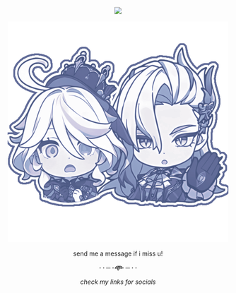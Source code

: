<div align="center">
 
 ![](https://komarev.com/ghpvc/?username=vampyrumspectrum&abbreviated=true&label=FOLLOWERS&color=626C99)

<picture>
 <source media="(prefers-color-scheme: dark)" srcset=![bd39408ba2d67470380e6643db6b6fa7](https://github.com/user-attachments/assets/e02ee256-7fb1-45b4-9159-8d5eeb067961)

 <source media="(prefers-color-scheme: light)" srcset=https://github.com/vampyrumspectrum/vampyrumspectrum/blob/main/tumblr_d963a779ed3848556d395c637430353b_4cb8bc2d_500.png>
 <img alt=me+dray  src=https://github.com/vampyrumspectrum/vampyrumspectrum/blob/main/tumblr_d963a779ed3848556d395c637430353b_4cb8bc2d_500.png>
</picture>

send me a message if i miss u!

***· · ─ ·𖥸· ─ · ·***

*check my links for socials*

</div>
